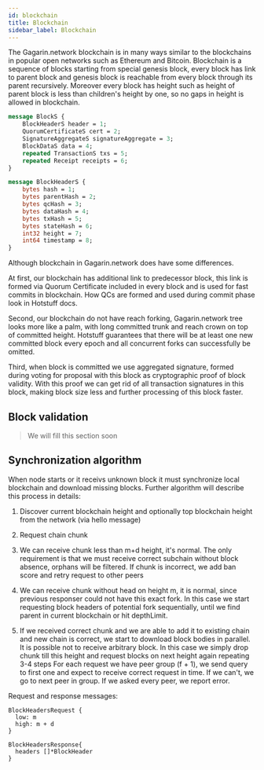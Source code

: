 ```yaml
---
id: blockchain
title: Blockchain 
sidebar_label: Blockchain
---
```


The Gagarin.network blockchain is in many ways similar to the blockchains in popular open networks such as Ethereum and Bitcoin. Blockchain is a sequence of blocks starting from special genesis block, every block has link to parent block and genesis block is reachable from every block through its parent recursively. Moreover every block has height such as height of parent block is less than children's height by one, so no gaps in height is allowed in blockchain. 

```proto
message BlockS {
    BlockHeaderS header = 1;
    QuorumCertificateS cert = 2;
    SignatureAggregateS signatureAggregate = 3;
    BlockDataS data = 4;
    repeated TransactionS txs = 5;
    repeated Receipt receipts = 6;
}

message BlockHeaderS {
    bytes hash = 1;
    bytes parentHash = 2;
    bytes qcHash = 3;
    bytes dataHash = 4;
    bytes txHash = 5;
    bytes stateHash = 6;
    int32 height = 7;
    int64 timestamp = 8;
}
```

Although blockchain in Gagarin.network does have some differences. 

At first, our blockchain has additional link to predecessor block, this link is formed via Quorum Certificate included in every block and is used for fast commits in blockchain. How QCs are formed and used during commit phase look in Hotstuff docs. 

Second, our blockchain do not have reach forking, Gagarin.network tree looks more like a palm, with long committed trunk and reach crown on top of committed height. Hotstuff guarantees that there will be at least one new committed block every epoch and all concurrent forks can successfully be omitted. 

Third, when block is committed we use aggregated signature, formed during voting for proposal with this block as cryptographic proof of block validity. With this proof we can get rid of all transaction signatures in this block, making block size less and further processing of this block faster.      

## Block validation 
>We will fill this section soon


## Synchronization algorithm
When node starts or it receivs unknown block it must synchronize local blockchain and download missing blocks.
Further algorithm will describe this process in details:

1. Discover current blockchain height and optionally top blockchain height from the network (via hello message)

2. Request chain chunk

3. We can receive chunk less than m+d height, it's normal. The only requirement is that we must receive correct subchain without block absence, orphans will be filtered.
If chunk is incorrect, we add ban score and retry request to other peers

4. We can receive chunk without head on height m, it is normal, since previous responser could not have this exact fork. In this case we start requesting block headers of potential fork sequentially, until we find parent in current blockchain or hit depthLimit.

5. If we received correct chunk and we are able to add it to existing chain and new chain is correct, we start to download block bodies in parallel.
It is possible not to receive arbitrary block. In this case we simply drop chunk till this height and request blocks on next height again repeating 3-4 steps
For each request we have peer group (f + 1), we send query to first one and expect to receive correct request in time. If we can't, we go to next peer in group. If we asked every peer, we report error.

Request and response messages:
```golang
BlockHeadersRequest {
  low: m
  high: m + d
}
```
```golang
BlockHeadersResponse{
  headers []*BlockHeader
}
```